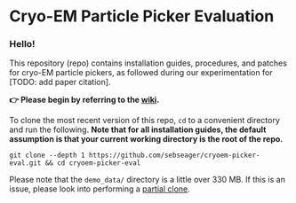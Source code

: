 # Cryo-EM Particle Picker Evaluation

### Hello!

This repository (repo) contains installation guides, procedures, and patches for cryo-EM particle pickers, as followed during our experimentation for [TODO: add paper citation].

**:point_right: Please begin by referring to the [wiki](../../wiki).**

To clone the most recent version of this repo, `cd` to a convenient directory and run the following. **Note that for all installation guides, the default assumption is that your current working directory is the root of the repo.**

```shell script
git clone --depth 1 https://github.com/sebseager/cryoem-picker-eval.git && cd cryoem-picker-eval
```

Please note that the `demo_data/` directory is a little over 330 MB. If this is an issue, please look into performing a [partial clone](https://github.blog/2020-12-21-get-up-to-speed-with-partial-clone-and-shallow-clone/).
